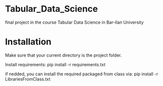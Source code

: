 # Tabular_Data_Science
final project in the course Tabular Data Science in Bar-Ilan University

# Installation
Make sure that your current directory is the project folder.

Install requirements: pip install -r requirements.txt

if nedded, you can install the required packaged from class via: pip install -r LibrariesFromClass.txt


